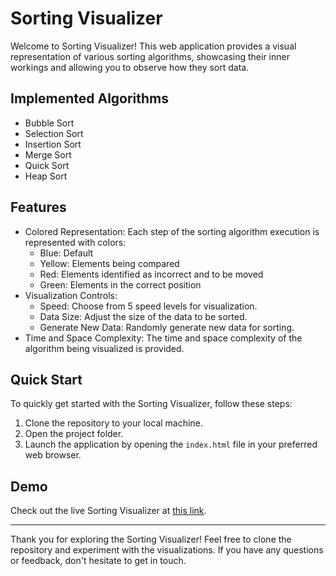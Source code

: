 # Sorting Visualizer

Welcome to Sorting Visualizer! This web application provides a visual representation of various sorting algorithms, showcasing their inner workings and allowing you to observe how they sort data.

## Implemented Algorithms

- Bubble Sort
- Selection Sort
- Insertion Sort
- Merge Sort
- Quick Sort
- Heap Sort

## Features

- Colored Representation: Each step of the sorting algorithm execution is represented with colors:
  - Blue: Default
  - Yellow: Elements being compared
  - Red: Elements identified as incorrect and to be moved
  - Green: Elements in the correct position
- Visualization Controls:
  - Speed: Choose from 5 speed levels for visualization.
  - Data Size: Adjust the size of the data to be sorted.
  - Generate New Data: Randomly generate new data for sorting.
- Time and Space Complexity: The time and space complexity of the algorithm being visualized is provided.

## Quick Start

To quickly get started with the Sorting Visualizer, follow these steps:

1. Clone the repository to your local machine.
2. Open the project folder.
3. Launch the application by opening the `index.html` file in your preferred web browser.

## Demo

Check out the live Sorting Visualizer at [this link](https://22je0864.github.io/Sorting-Visualizer/).

---

Thank you for exploring the Sorting Visualizer! Feel free to clone the repository and experiment with the visualizations. If you have any questions or feedback, don't hesitate to get in touch.
